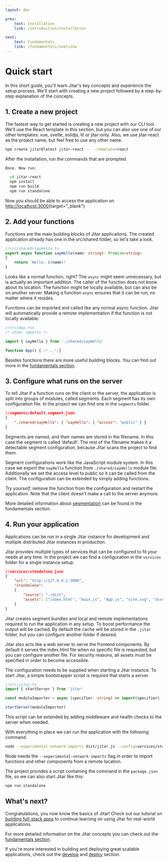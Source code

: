```yaml
---
layout: doc

prev:
    text: Installation
    link: /introduction/installation

next:
    text: Fundamentals
    link: /fundamentals/overview
---
```


# Quick start
In this short guide, you'll learn Jitar's key concepts and experience the setup process. We'll start with creating a new project followed by a step-by-step explanation of the concepts.

## 1. Create a new project
The fastest way to get started is creating a new project with our CLI tool. We'll use the React template in this section, but you can also use one of our other templates: vue, svelte, solidjs, lit or jitar-only. Also, we use jitar-react as the project name, but feel free to use any other name.

```bash
npm create jitar@latest jitar-react -- --template=react
```

After the installation, run the commands that are prompted.

```bash
Done. Now run:

  cd jitar-react
  npm install
  npm run build
  npm run standalone
```

Now you should be able to access the application on [http://localhost:3000](http://localhost:3000){target="_blank"}

## 2. Add your functions
Functions are the main building blocks of Jitar applications. The created application already has one in the src/shared folder, so let's take a look.

```ts
//src/shared/sayHello.ts
export async function sayHello(name: string): Promise<string>
{
    return `Hello, ${name}!`
}
```


Looks like a normal function, right? The `async` might seem unnecessary, but is actually an important addition. The caller of the function does not know about its location. The function might be locally available, but can also be on another server. Making a function `async` ensures that it can be run, no matter where it resides.

Functions can be imported and called like any normal async function. Jitar will automatically provide a remote implementation if the function is not locally available.

```ts
//src/App.tsx
/* other imports */

import { sayHello } from './shared/sayHello'

function App() { /* … */}
```

Besides functions there are more useful building blocks. You can find out more in the [fundamentals section](../fundamentals/overview.md).

## 3. Configure what runs on the server
To tell Jitar if a function runs on the client or the server, the application is split into groups of modules, called segments. Each segment has its own configuration file. In the project we can find one in the `segments` folder.

```json
//segments/default.segment.json
{
    "./shared/sayHello": { "sayHello": { "access": "public" } }
}
```

Segments are named, and their names are stored in the filename. In this case the segment is called ‘default’. The rest of the filename makes it a detectable segment configuration, because Jitar scans the project to find them.

Segment configurations work like the JavaScript module system. In this case we export the `sayHello` function from `./shared/sayHello` module file. Additionally we set the access level to public so it can be called from the client. The configuration can be extended by simply adding functions.

*Try yourself:* remove the function from the configuration and restart the application. Note that the client doesn't make a call to the server anymore.

More detailed information about [segmentation](../fundamentals/overview.md#segments) can be found in the fundamentals section.

## 4. Run your application
Applications can be run in a single Jitar instance for development and multiple distributed Jitar instances in production.

Jitar provides multiple types of services that can be configured to fit your needs at any time. In the project we can find a configuration in the `services` folder for a single instance setup.

```json
//services/standalone.json
{
    "url": "http://127.0.0.1:3000",
    "standalone":
    {
        "source": "./dist",
        "assets": ["index.html", "main.js", "App.js", "vite.svg", "assets/**/*"]
    }
}
```

Jitar creates segment bundles and local and remote implementations required to run the application in any setup. To boost performance the output will be cached. By default the cache will be stored in the `.jitar` folder, but you can configure another folder if desired.

Jitar also acts like a web server to serve the frontend components. By default it serves the index.html file when no specific file is requested, but you can configure another file. For security reasons, all assets must be specified in order to become accessible.

The configuration needs to be supplied when starting a Jitar instance. To start Jitar, a simple bootstrapper script is required that starts a server.

```ts
//src/jitar.ts
import { startServer } from 'jitar'

const moduleImporter = async (specifier: string) => import(specifier)

startServer(moduleImporter)
```

This script can be extended by adding middleware and health checks to the server when needed.

With everything in place we can run the application with the following command.

```bash
node --experimental-network-imports dist/jitar.js --config=services/standalone.json
```

Node needs the `--experimental-network-imports` flag in order to import functions and other components from a remote location.

The project provides a script containing the command in the `package.json` file, so we can also start Jitar like this:

```bash
npm run standalone
```

## What's next?
Congratulations, you now know the basics of Jitar! Check out our tutorial on [building full-stack apps](../tutorials/build-a-full-stack-app) to continue learning on using Jitar for real-world applications.

For more detailed information on the Jitar concepts you can check out the [fundamentals section](../fundamentals/overview.md).

If you're more interested in building and deploying great scalable applications, check out the [develop](../develop/application-structure) and [deploy](../deploy/segmentation) section.